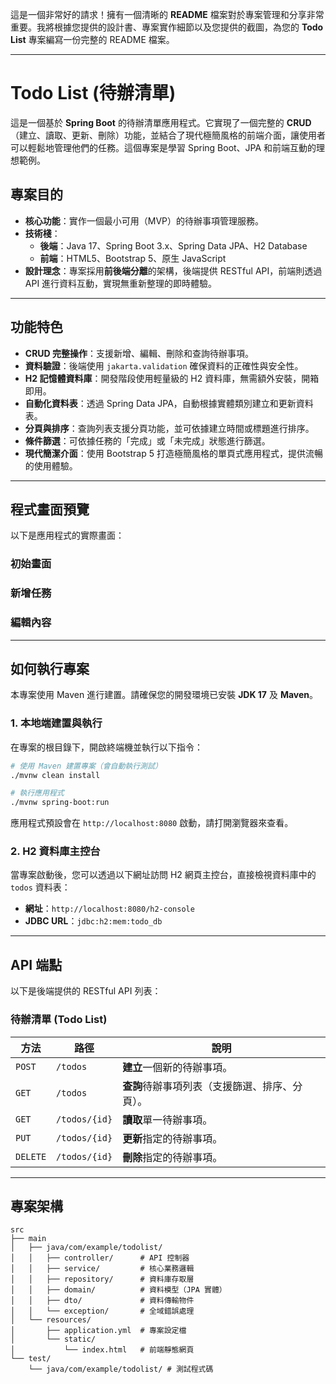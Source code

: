 這是一個非常好的請求！擁有一個清晰的 **README** 檔案對於專案管理和分享非常重要。我將根據您提供的設計書、專案實作細節以及您提供的截圖，為您的 **Todo List** 專案編寫一份完整的 README 檔案。

-----

# Todo List (待辦清單)

這是一個基於 **Spring Boot** 的待辦清單應用程式。它實現了一個完整的 **CRUD**（建立、讀取、更新、刪除）功能，並結合了現代極簡風格的前端介面，讓使用者可以輕鬆地管理他們的任務。這個專案是學習 Spring Boot、JPA 和前端互動的理想範例。

## 專案目的

  * **核心功能**：實作一個最小可用（MVP）的待辦事項管理服務。
  * **技術棧**：
      * **後端**：Java 17、Spring Boot 3.x、Spring Data JPA、H2 Database
      * **前端**：HTML5、Bootstrap 5、原生 JavaScript
  * **設計理念**：專案採用**前後端分離**的架構，後端提供 RESTful API，前端則透過 API 進行資料互動，實現無重新整理的即時體驗。

-----

## 功能特色

  * **CRUD 完整操作**：支援新增、編輯、刪除和查詢待辦事項。
  * **資料驗證**：後端使用 `jakarta.validation` 確保資料的正確性與安全性。
  * **H2 記憶體資料庫**：開發階段使用輕量級的 H2 資料庫，無需額外安裝，開箱即用。
  * **自動化資料表**：透過 Spring Data JPA，自動根據實體類別建立和更新資料表。
  * **分頁與排序**：查詢列表支援分頁功能，並可依據建立時間或標題進行排序。
  * **條件篩選**：可依據任務的「完成」或「未完成」狀態進行篩選。
  * **現代簡潔介面**：使用 Bootstrap 5 打造極簡風格的單頁式應用程式，提供流暢的使用體驗。

-----

## 程式畫面預覽

以下是應用程式的實際畫面：

### 初始畫面

### 新增任務

### 編輯內容

-----

## 如何執行專案

本專案使用 Maven 進行建置。請確保您的開發環境已安裝 **JDK 17** 及 **Maven**。

### 1\. 本地端建置與執行

在專案的根目錄下，開啟終端機並執行以下指令：

```sh
# 使用 Maven 建置專案（會自動執行測試）
./mvnw clean install

# 執行應用程式
./mvnw spring-boot:run
```

應用程式預設會在 `http://localhost:8080` 啟動，請打開瀏覽器來查看。

### 2\. H2 資料庫主控台

當專案啟動後，您可以透過以下網址訪問 H2 網頁主控台，直接檢視資料庫中的 `todos` 資料表：

  * **網址**：`http://localhost:8080/h2-console`
  * **JDBC URL**：`jdbc:h2:mem:todo_db`

-----

## API 端點

以下是後端提供的 RESTful API 列表：

### 待辦清單 (Todo List)

| 方法 | 路徑 | 說明 |
|---|---|---|
| `POST` | `/todos` | **建立**一個新的待辦事項。 |
| `GET` | `/todos` | **查詢**待辦事項列表（支援篩選、排序、分頁）。 |
| `GET` | `/todos/{id}` | **讀取**單一待辦事項。 |
| `PUT` | `/todos/{id}` | **更新**指定的待辦事項。 |
| `DELETE` | `/todos/{id}` | **刪除**指定的待辦事項。 |

-----

## 專案架構

```
src
├── main
│   ├── java/com/example/todolist/
│   │   ├── controller/      # API 控制器
│   │   ├── service/         # 核心業務邏輯
│   │   ├── repository/      # 資料庫存取層
│   │   ├── domain/          # 資料模型（JPA 實體）
│   │   ├── dto/             # 資料傳輸物件
│   │   └── exception/       # 全域錯誤處理
│   └── resources/
│       ├── application.yml  # 專案設定檔
│       └── static/
│           └── index.html   # 前端靜態網頁
└── test/
    └── java/com/example/todolist/ # 測試程式碼
```
